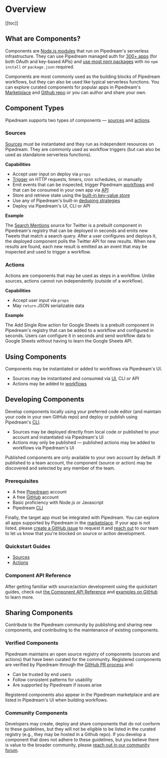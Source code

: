 # Overview

[[toc]]

## What are Components?

Components are [Node.js modules](api/#component-structure) that run on Pipedream's serverless infrastructure. They can use Pipedream managed auth for [300+ apps](https://pipedream.com/explore) (for both OAuth and key-based APIs) and [use most npm packages](api/#using-npm-packages) with no `npm install` or `package.json` required. 

Components are most commonly used as the building blocks of Pipedream workflows, but they can also be used like typical serverless functions. You can explore curated components for popular apps in Pipedream's [Marketplace](https://pipedream.com/explore) and [Github repo](https://github.com/pipedreamhq/pipedream/components) or you can author and share your own. 

## Component Types

Pipedream supports two types of components — [sources](#sources) and [actions](#actions).

### Sources

[Sources](/event-sources/) must be instantiated and they run as independent resources on Pipedream. They are commonly used as workflow triggers (but can also be used as standalone serverless functions).

**Capabilities**

- Accept user input on deploy via `props`
- [Trigger](api/#interface-props) on HTTP requests, timers, cron schedules, or manually
- Emit events that can be inspected, trigger Pipedream [workflows](/workflows/) and that can be consumed in your own app via [API](/api/overview/)
- Store and retrieve state using the [built-in key-value store](api/#db) 
- Use any of Pipedream's built-in [deduping strategies](api/#dedupe-strategies)
- Deploy via Pipedream's UI, CLI or API

**Example**

The [Search Mentions](https://github.com/PipedreamHQ/pipedream/blob/master/components/twitter/sources/search-mentions/search-mentions.js) source for Twitter is a prebuilt component in Pipedream's registry that can be deployed in seconds and emits new Tweets that match a search query. After a user configures and deploys it, the deployed component polls the Twitter API for new results. When new results are found, each new result is emitted as an event that may be inspected and used to trigger a workflow.

### Actions

Actions are components that may be used as steps in a workflow. Unlike sources, actions cannot run independently (outside of a workflow).

**Capabilities**

- Accept user input via `props`
- May `return` JSON serializable data

**Example**

The Add Single Row action for Google Sheets is a prebuilt component in Pipedream's registry that can be added to a workflow and configured in seconds. Users can configure it in seconds and send workflow data to Google Sheets without having to learn the Google Sheets API.

## Using Components

Components may be instantiated or added to workflows via Pipedream's UI. 

- Sources may be instantiated and consumed via [UI](https://pipedream.com/sources/new), CLI or API
- Actions may be added to [workflows](https://pipedream.com/new)

## Developing Components

Develop components locally using your preferred code editor (and maintain your code in your own GitHub repo) and deploy or publish using Pipedream's [CLI](/cli/reference/#pd-deploy). 

- Sources may be deployed directly from local code or published to your account and instantiated via Pipedream's UI
- Actions may only be published — published actions may be added to workflows via Pipedream's UI

Published components are only available to your own account by default. If published to a team account, the component (source or action) may be discovered and selected by any member of the team. 

### Prerequisites

- A free [Pipedream](https://pipedream.com) account 
- A free [GitHub](https://github.com) account
- Basic proficiency with Node.js or Javascript
- Pipedream [CLI](/cli/reference/)

Finally, the target app must be integrated with Pipedream. You can explore all apps supported by Pipedream in the [marketplace](https://pipedream.com/explore). If your app is not listed, please [create a GitHub issue](https://github.com/PipedreamHQ/pipedream/issues/new?assignees=&labels=app%2C+enhancement&template=app---service-integration.md&title=%5BAPP%5D) to request it and [reach out](https://pipedream.com/community/c/dev/11) to our team to let us know that you're blocked on source or action development.

### Quickstart Guides

- [Sources](quickstart/nodejs/sources/) 
- [Actions](quickstart/nodejs/actions/)

### Component API Reference

After getting familiar with source/action development using the quickstart guides, check out [the Component API Reference](/components/api) and [examples on GitHub](https://github.com/pipedreamhq/pipedream/components) to learn more.

## Sharing Components

Contribute to the Pipedream community by publishing and sharing new components, and contributing to the maintenance of existing components.

### Verified Components

Pipedream maintains an open source registry of components (sources and actions) that have been curated for the community. Registered components are verified by Pipedream through the [GitHub PR process](/components/guidelines/#process) and:

- Can be trusted by end users
- Follow consistent patterns for usability
- Are supported by Pipedream if issues arise

Registered components also appear in the Pipedream marketplace and are listed in Pipedream's UI when building workflows.

### Community Components

Developers may create, deploy and share components that do not conform to these guidelines, but they will not be eligible to be listed in the curated registry (e.g., they may be hosted in a Github repo). If you develop a component that does not adhere to these guidelines, but you believe there is value to the broader community, please [reach out in our community forum](https://pipedream.com/community/c/dev/11).

